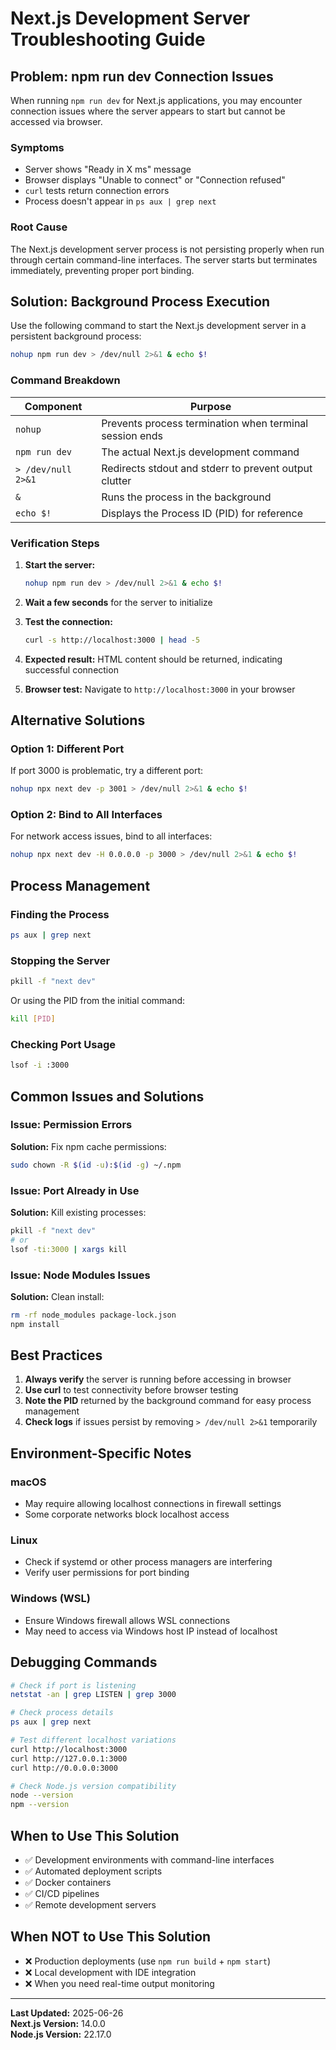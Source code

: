 # Next.js Development Server Troubleshooting Guide

## Problem: npm run dev Connection Issues

When running `npm run dev` for Next.js applications, you may encounter connection issues where the server appears to start but cannot be accessed via browser.

### Symptoms
- Server shows "Ready in X ms" message
- Browser displays "Unable to connect" or "Connection refused"
- `curl` tests return connection errors
- Process doesn't appear in `ps aux | grep next`

### Root Cause
The Next.js development server process is not persisting properly when run through certain command-line interfaces. The server starts but terminates immediately, preventing proper port binding.

## Solution: Background Process Execution

Use the following command to start the Next.js development server in a persistent background process:

```bash
nohup npm run dev > /dev/null 2>&1 & echo $!
```

### Command Breakdown

| Component | Purpose |
|-----------|---------|
| `nohup` | Prevents process termination when terminal session ends |
| `npm run dev` | The actual Next.js development command |
| `> /dev/null 2>&1` | Redirects stdout and stderr to prevent output clutter |
| `&` | Runs the process in the background |
| `echo $!` | Displays the Process ID (PID) for reference |

### Verification Steps

1. **Start the server:**
   ```bash
   nohup npm run dev > /dev/null 2>&1 & echo $!
   ```

2. **Wait a few seconds** for the server to initialize

3. **Test the connection:**
   ```bash
   curl -s http://localhost:3000 | head -5
   ```

4. **Expected result:** HTML content should be returned, indicating successful connection

5. **Browser test:** Navigate to `http://localhost:3000` in your browser

## Alternative Solutions

### Option 1: Different Port
If port 3000 is problematic, try a different port:
```bash
nohup npx next dev -p 3001 > /dev/null 2>&1 & echo $!
```

### Option 2: Bind to All Interfaces
For network access issues, bind to all interfaces:
```bash
nohup npx next dev -H 0.0.0.0 -p 3000 > /dev/null 2>&1 & echo $!
```

## Process Management

### Finding the Process
```bash
ps aux | grep next
```

### Stopping the Server
```bash
pkill -f "next dev"
```

Or using the PID from the initial command:
```bash
kill [PID]
```

### Checking Port Usage
```bash
lsof -i :3000
```

## Common Issues and Solutions

### Issue: Permission Errors
**Solution:** Fix npm cache permissions:
```bash
sudo chown -R $(id -u):$(id -g) ~/.npm
```

### Issue: Port Already in Use
**Solution:** Kill existing processes:
```bash
pkill -f "next dev"
# or
lsof -ti:3000 | xargs kill
```

### Issue: Node Modules Issues
**Solution:** Clean install:
```bash
rm -rf node_modules package-lock.json
npm install
```

## Best Practices

1. **Always verify** the server is running before accessing in browser
2. **Use curl** to test connectivity before browser testing
3. **Note the PID** returned by the background command for easy process management
4. **Check logs** if issues persist by removing `> /dev/null 2>&1` temporarily

## Environment-Specific Notes

### macOS
- May require allowing localhost connections in firewall settings
- Some corporate networks block localhost access

### Linux
- Check if systemd or other process managers are interfering
- Verify user permissions for port binding

### Windows (WSL)
- Ensure Windows firewall allows WSL connections
- May need to access via Windows host IP instead of localhost

## Debugging Commands

```bash
# Check if port is listening
netstat -an | grep LISTEN | grep 3000

# Check process details
ps aux | grep next

# Test different localhost variations
curl http://localhost:3000
curl http://127.0.0.1:3000
curl http://0.0.0.0:3000

# Check Node.js version compatibility
node --version
npm --version
```

## When to Use This Solution

- ✅ Development environments with command-line interfaces
- ✅ Automated deployment scripts
- ✅ Docker containers
- ✅ CI/CD pipelines
- ✅ Remote development servers

## When NOT to Use This Solution

- ❌ Production deployments (use `npm run build` + `npm start`)
- ❌ Local development with IDE integration
- ❌ When you need real-time output monitoring

---

**Last Updated:** 2025-06-26  
**Next.js Version:** 14.0.0  
**Node.js Version:** 22.17.0